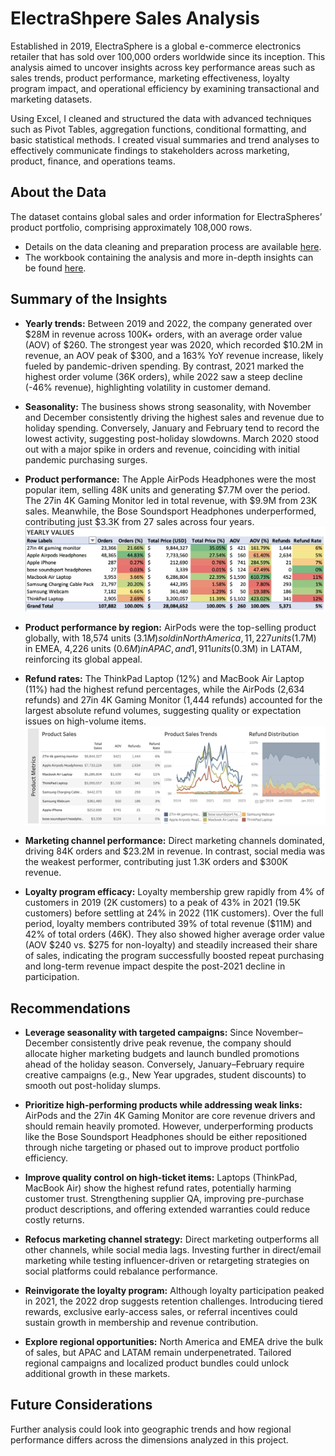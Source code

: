 # ElectraShpere Sales Analysis 

Established in 2019, ElectraSphere is a global e-commerce electronics retailer that has sold over 100,000 orders worldwide since its inception. This analysis aimed to uncover insights across key performance areas such as sales trends, product performance, marketing effectiveness, loyalty program impact, and operational efficiency by examining transactional and marketing datasets.

Using Excel, I cleaned and structured the data with advanced techniques such as Pivot Tables, aggregation functions, conditional formatting, and basic statistical methods. I created visual summaries and trend analyses to effectively communicate findings to stakeholders across marketing, product, finance, and operations teams.

## About the Data
The dataset contains global sales and order information for ElectraSpheres’ product portfolio, comprising approximately 108,000 rows.
* Details on the data cleaning and preparation process are available [here](https://github.com/bazi-imran/Portfolio-Projects/blob/main/Reporting%20and%20Dashboards/ElectraSphere-Sales-Analysis/Data%20Cleaning%20Documentation.pdf).
* The workbook containing the analysis and more in-depth insights can be found [here](https://github.com/bazi-imran/Portfolio-Projects/blob/main/Reporting%20and%20Dashboards/ElectraSphere-Sales-Analysis/ElectraSphere_Analysis.xlsx).

## Summary of the Insights
* **Yearly trends:** Between 2019 and 2022, the company generated over $28M in revenue across 100K+ orders, with an average order value (AOV) of $260. The strongest year was 2020, which recorded $10.2M in revenue, an AOV peak of $300, and a 163% YoY revenue increase, likely fueled by pandemic-driven spending. By contrast, 2021 marked the highest order volume (36K orders), while 2022 saw a steep decline (-46% revenue), highlighting volatility in customer demand.

* **Seasonality:** The business shows strong seasonality, with November and December consistently driving the highest sales and revenue due to holiday spending. Conversely, January and February tend to record the lowest activity, suggesting post-holiday slowdowns. March 2020 stood out with a major spike in orders and revenue, coinciding with initial pandemic purchasing surges.

* **Product performance:** The Apple AirPods Headphones were the most popular item, selling 48K units and generating $7.7M over the period. The 27in 4K Gaming Monitor led in total revenue, with $9.9M from 23K sales. Meanwhile, the Bose Soundsport Headphones underperformed, contributing just $3.3K from 27 sales across four years.
  ![image alt](https://github.com/bazi-imran/Portfolio-Projects/blob/6941b0e9eb73dd8bb584a84e477209025a50ee81/Reporting%20and%20Dashboards/ElectraSphere-Sales-Analysis/Product%20Performance.png)

* **Product performance by region:** AirPods were the top-selling product globally, with 18,574 units ($3.1M) sold in North America, 11,227 units ($1.7M) in EMEA, 4,226 units ($0.6M) in APAC, and 1,911 units ($0.3M) in LATAM, reinforcing its global appeal.

* **Refund rates:** The ThinkPad Laptop (12%) and MacBook Air Laptop (11%) had the highest refund percentages, while the AirPods (2,634 refunds) and 27in 4K Gaming Monitor (1,444 refunds) accounted for the largest absolute refund volumes, suggesting quality or expectation issues on high-volume items.
  ![image alt](https://github.com/bazi-imran/Portfolio-Projects/blob/463fd4faff2278880be6731fb0b7683cb0c092ad/Reporting%20and%20Dashboards/ElectraSphere-Sales-Analysis/Product%20Trends.png)

* **Marketing channel performance:** Direct marketing channels dominated, driving 84K orders and $23.2M in revenue. In contrast, social media was the weakest performer, contributing just 1.3K orders and $300K revenue.

* **Loyalty program efficacy:** Loyalty membership grew rapidly from 4% of customers in 2019 (2K customers) to a peak of 43% in 2021 (19.5K customers) before settling at 24% in 2022 (11K customers). Over the full period, loyalty members contributed 39% of total revenue ($11M) and 42% of total orders (46K). They also showed higher average order value (AOV $240 vs. $275 for non-loyalty) and steadily increased their share of sales, indicating the program successfully boosted repeat purchasing and long-term revenue impact despite the post-2021 decline in participation.


## Recommendations

* **Leverage seasonality with targeted campaigns:** Since November–December consistently drive peak revenue, the company should allocate higher marketing budgets and launch bundled promotions ahead of the holiday season. Conversely, January–February require creative campaigns (e.g., New Year upgrades, student discounts) to smooth out post-holiday slumps.

* **Prioritize high-performing products while addressing weak links:** AirPods and the 27in 4K Gaming Monitor are core revenue drivers and should remain heavily promoted. However, underperforming products like the Bose Soundsport Headphones should be either repositioned through niche targeting or phased out to improve product portfolio efficiency.

* **Improve quality control on high-ticket items:** Laptops (ThinkPad, MacBook Air) show the highest refund rates, potentially harming customer trust. Strengthening supplier QA, improving pre-purchase product descriptions, and offering extended warranties could reduce costly returns.

* **Refocus marketing channel strategy:** Direct marketing outperforms all other channels, while social media lags. Investing further in direct/email marketing while testing influencer-driven or retargeting strategies on social platforms could rebalance performance.

* **Reinvigorate the loyalty program:** Although loyalty participation peaked in 2021, the 2022 drop suggests retention challenges. Introducing tiered rewards, exclusive early-access sales, or referral incentives could sustain growth in membership and revenue contribution.

* **Explore regional opportunities:** North America and EMEA drive the bulk of sales, but APAC and LATAM remain underpenetrated. Tailored regional campaigns and localized product bundles could unlock additional growth in these markets.

## Future Considerations
Further analysis could look into geographic trends and how regional performance differs across the dimensions analyzed in this project.
